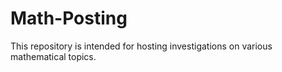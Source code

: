 # Math-Posting
This repository is intended for hosting investigations on various mathematical topics.
